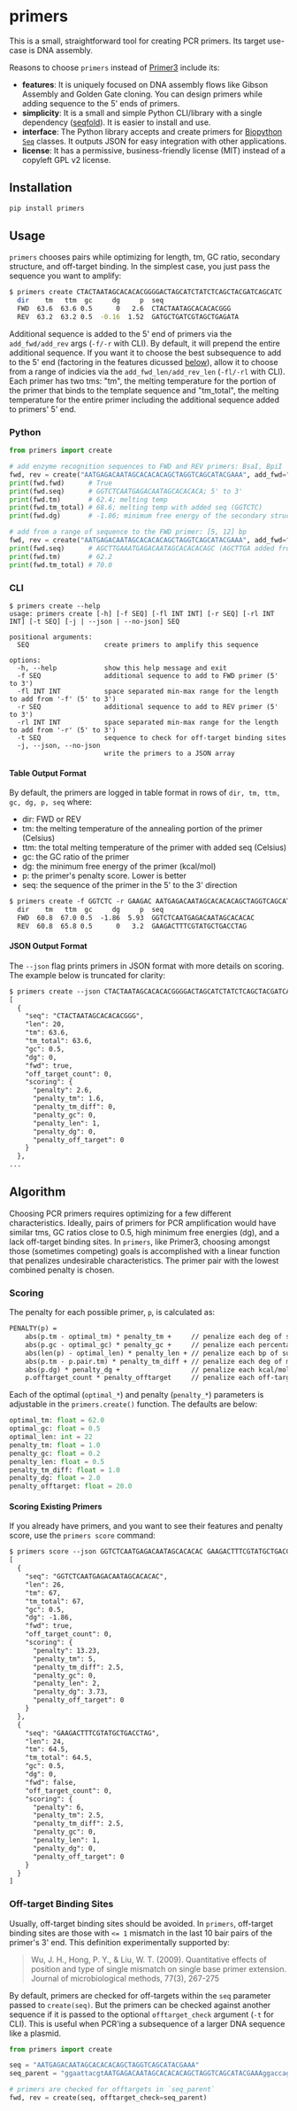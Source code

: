 # primers

This is a small, straightforward tool for creating PCR primers. Its target use-case is DNA assembly.

Reasons to choose `primers` instead of [Primer3](https://github.com/primer3-org/primer3) include its:

- **features**: It is uniquely focused on DNA assembly flows like Gibson Assembly and Golden Gate cloning. You can design primers while adding sequence to the 5' ends of primers.
- **simplicity**: It is a small and simple Python CLI/library with a single dependency ([seqfold](https://github.com/Lattice-Automation/seqfold)). It is easier to install and use.
- **interface**: The Python library accepts and create primers for [Biopython `Seq`](https://biopython.org/wiki/Seq) classes. It outputs JSON for easy integration with other applications.
- **license**: It has a permissive, business-friendly license (MIT) instead of a copyleft GPL v2 license.

## Installation

```bash
pip install primers
```

## Usage

`primers` chooses pairs while optimizing for length, tm, GC ratio, secondary structure, and off-target binding. In the simplest case, you just pass the sequence you want to amplify:

```bash
$ primers create CTACTAATAGCACACACGGGGACTAGCATCTATCTCAGCTACGATCAGCATC
  dir    tm   ttm  gc     dg     p  seq
  FWD  63.6  63.6 0.5      0   2.6  CTACTAATAGCACACACGGG
  REV  63.2  63.2 0.5  -0.16  1.52  GATGCTGATCGTAGCTGAGATA
```

Additional sequence is added to the 5' end of primers via the `add_fwd/add_rev` args (`-f/-r` with CLI). By default, it will prepend the entire additional sequence. If you want it to choose the best subsequence to add to the 5' end (factoring in the features dicussed [below](#scoring)), allow it to choose from a range of indicies via the `add_fwd_len/add_rev_len` (`-fl/-rl` with CLI). Each primer has two tms: "tm", the melting temperature for the portion of the primer that binds to the template sequence and "tm_total", the melting temperature for the entire primer including the additional sequence added to primers' 5' end.

### Python

```python
from primers import create

# add enzyme recognition sequences to FWD and REV primers: BsaI, BpiI
fwd, rev = create("AATGAGACAATAGCACACACAGCTAGGTCAGCATACGAAA", add_fwd="GGTCTC", add_rev="GAAGAC")
print(fwd.fwd)      # True
print(fwd.seq)      # GGTCTCAATGAGACAATAGCACACACA; 5' to 3'
print(fwd.tm)       # 62.4; melting temp
print(fwd.tm_total) # 68.6; melting temp with added seq (GGTCTC)
print(fwd.dg)       # -1.86; minimum free energy of the secondary structure

# add from a range of sequence to the FWD primer: [5, 12] bp
fwd, rev = create("AATGAGACAATAGCACACACAGCTAGGTCAGCATACGAAA", add_fwd="GGATCGAGCTTGA", add_fwd_len=(5, 12))
print(fwd.seq)      # AGCTTGAAATGAGACAATAGCACACACAGC (AGCTTGA added from add_fwd)
print(fwd.tm)       # 62.2
print(fwd.tm_total) # 70.0
```

### CLI

```
$ primers create --help
usage: primers create [-h] [-f SEQ] [-fl INT INT] [-r SEQ] [-rl INT INT] [-t SEQ] [-j | --json | --no-json] SEQ

positional arguments:
  SEQ                   create primers to amplify this sequence

options:
  -h, --help            show this help message and exit
  -f SEQ                additional sequence to add to FWD primer (5' to 3')
  -fl INT INT           space separated min-max range for the length to add from '-f' (5' to 3')
  -r SEQ                additional sequence to add to REV primer (5' to 3')
  -rl INT INT           space separated min-max range for the length to add from '-r' (5' to 3')
  -t SEQ                sequence to check for off-target binding sites
  -j, --json, --no-json
                        write the primers to a JSON array
```

#### Table Output Format

By default, the primers are logged in table format in rows of `dir, tm, ttm, gc, dg, p, seq` where:

- dir: FWD or REV
- tm: the melting temperature of the annealing portion of the primer (Celsius)
- ttm: the total melting temperature of the primer with added seq (Celsius)
- gc: the GC ratio of the primer
- dg: the minimum free energy of the primer (kcal/mol)
- p: the primer's penalty score. Lower is better
- seq: the sequence of the primer in the 5' to the 3' direction

```txt
$ primers create -f GGTCTC -r GAAGAC AATGAGACAATAGCACACACAGCTAGGTCAGCATACGAAA
  dir    tm   ttm  gc     dg     p  seq
  FWD  60.8  67.0 0.5  -1.86  5.93  GGTCTCAATGAGACAATAGCACACAC
  REV  60.8  65.8 0.5      0   3.2  GAAGACTTTCGTATGCTGACCTAG
```

#### JSON Output Format

The `--json` flag prints primers in JSON format with more details on scoring. The example below is truncated for clarity:

```txt
$ primers create --json CTACTAATAGCACACACGGGGACTAGCATCTATCTCAGCTACGATCAGCATC | jq
[
  {
    "seq": "CTACTAATAGCACACACGGG",
    "len": 20,
    "tm": 63.6,
    "tm_total": 63.6,
    "gc": 0.5,
    "dg": 0,
    "fwd": true,
    "off_target_count": 0,
    "scoring": {
      "penalty": 2.6,
      "penalty_tm": 1.6,
      "penalty_tm_diff": 0,
      "penalty_gc": 0,
      "penalty_len": 1,
      "penalty_dg": 0,
      "penalty_off_target": 0
    }
  },
...
```

## Algorithm

Choosing PCR primers requires optimizing for a few different characteristics. Ideally, pairs of primers for PCR amplification would have similar tms, GC ratios close to 0.5, high minimum free energies (dg), and a lack off-target binding sites. In `primers`, like Primer3, choosing amongst those (sometimes competing) goals is accomplished with a linear function that penalizes undesirable characteristics. The primer pair with the lowest combined penalty is chosen.

### Scoring

The penalty for each possible primer, `p`, is calculated as:

```txt
PENALTY(p) =
    abs(p.tm - optimal_tm) * penalty_tm +     // penalize each deg of suboptimal melting temperature
    abs(p.gc - optimal_gc) * penalty_gc +     // penalize each percentage point of suboptimal GC ratio
    abs(len(p) - optimal_len) * penalty_len + // penalize each bp of suboptimal length
    abs(p.tm - p.pair.tm) * penalty_tm_diff + // penalize each deg of melting temperature diff between primers
    abs(p.dg) * penalty_dg +                  // penalize each kcal/mol of free energy in secondary structure
    p.offtarget_count * penalty_offtarget     // penalize each off-target binding site
```

Each of the optimal (`optimal_*`) and penalty (`penalty_*`) parameters is adjustable in the `primers.create()` function. The defaults are below:

```python
optimal_tm: float = 62.0
optimal_gc: float = 0.5
optimal_len: int = 22
penalty_tm: float = 1.0
penalty_gc: float = 0.2
penalty_len: float = 0.5
penalty_tm_diff: float = 1.0
penalty_dg: float = 2.0
penalty_offtarget: float = 20.0
```

#### Scoring Existing Primers

If you already have primers, and you want to see their features and penalty score, use the `primers score` command:

```txt
$ primers score --json GGTCTCAATGAGACAATAGCACACAC GAAGACTTTCGTATGCTGACCTAG | jq
[
  {
    "seq": "GGTCTCAATGAGACAATAGCACACAC",
    "len": 26,
    "tm": 67,
    "tm_total": 67,
    "gc": 0.5,
    "dg": -1.86,
    "fwd": true,
    "off_target_count": 0,
    "scoring": {
      "penalty": 13.23,
      "penalty_tm": 5,
      "penalty_tm_diff": 2.5,
      "penalty_gc": 0,
      "penalty_len": 2,
      "penalty_dg": 3.73,
      "penalty_off_target": 0
    }
  },
  {
    "seq": "GAAGACTTTCGTATGCTGACCTAG",
    "len": 24,
    "tm": 64.5,
    "tm_total": 64.5,
    "gc": 0.5,
    "dg": 0,
    "fwd": false,
    "off_target_count": 0,
    "scoring": {
      "penalty": 6,
      "penalty_tm": 2.5,
      "penalty_tm_diff": 2.5,
      "penalty_gc": 0,
      "penalty_len": 1,
      "penalty_dg": 0,
      "penalty_off_target": 0
    }
  }
]
```

### Off-target Binding Sites

Usually, off-target binding sites should be avoided. In `primers`, off-target binding sites are those with `<= 1` mismatch in the last 10 bair pairs of the primer's 3' end. This definition experimentally supported by:

> Wu, J. H., Hong, P. Y., & Liu, W. T. (2009). Quantitative effects of position and type of single mismatch on single base primer extension. Journal of microbiological methods, 77(3), 267-275

By default, primers are checked for off-targets within the `seq` parameter passed to `create(seq)`. But the primers can be checked against another sequence if it is passed to the optional `offtarget_check` argument (`-t` for CLI). This is useful when PCR'ing a subsequence of a larger DNA sequence like a plasmid.

```python
from primers import create

seq = "AATGAGACAATAGCACACACAGCTAGGTCAGCATACGAAA"
seq_parent = "ggaattacgtAATGAGACAATAGCACACACAGCTAGGTCAGCATACGAAAggaccagttacagga"

# primers are checked for offtargets in `seq_parent`
fwd, rev = create(seq, offtarget_check=seq_parent)
```
